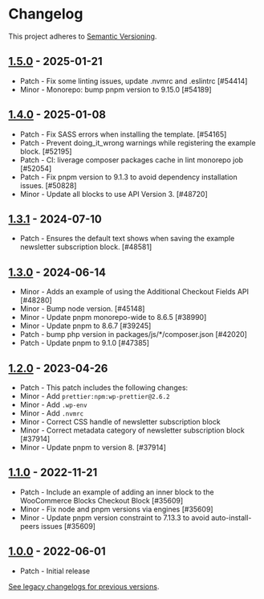 # Changelog 

This project adheres to [Semantic Versioning](https://semver.org/spec/v2.0.0.html).

## [1.5.0](https://www.npmjs.com/package/@woocommerce/extend-cart-checkout-block/v/1.5.0) - 2025-01-21 

-   Patch - Fix some linting issues, update .nvmrc and .eslintrc [#54414]
-   Minor - Monorepo: bump pnpm version to 9.15.0 [#54189]

## [1.4.0](https://www.npmjs.com/package/@woocommerce/extend-cart-checkout-block/v/1.4.0) - 2025-01-08 

-   Patch - Fix SASS errors when installing the template. [#54165]
-   Patch - Prevent doing_it_wrong warnings while registering the example block. [#52195]
-   Patch - CI: liverage composer packages cache in lint monorepo job [#52054]
-   Patch - Fix pnpm version to 9.1.3 to avoid dependency installation issues. [#50828]
-   Minor - Update all blocks to use API Version 3. [#48720]

## [1.3.1](https://www.npmjs.com/package/@woocommerce/extend-cart-checkout-block/v/1.3.1) - 2024-07-10 

-   Patch - Ensures the default text shows when saving the example newsletter subscription block. [#48581]

## [1.3.0](https://www.npmjs.com/package/@woocommerce/extend-cart-checkout-block/v/1.3.0) - 2024-06-14 

-   Minor - Adds an example of using the Additional Checkout Fields API [#48280]
-   Minor - Bump node version. [#45148]
-   Minor - Update pnpm monorepo-wide to 8.6.5 [#38990]
-   Minor - Update pnpm to 8.6.7 [#39245]
-   Patch - bump php version in packages/js/*/composer.json [#42020]
-   Patch - Update pnpm to 9.1.0 [#47385]

## [1.2.0](https://www.npmjs.com/package/@woocommerce/extend-cart-checkout-block/v/1.2.0) - 2023-04-26 

-   Patch - This patch includes the following changes:
-   Minor - Add `prettier:npm:wp-prettier@2.6.2`
-   Minor - Add `.wp-env`
-   Minor - Add `.nvmrc`
-   Minor - Correct CSS handle of newsletter subscription block
-   Minor - Correct metadata category of newsletter subscription block [#37914]
-   Minor - Update pnpm to version 8. [#37914]

## [1.1.0](https://www.npmjs.com/package/@woocommerce/extend-cart-checkout-block/v/1.1.0) - 2022-11-21 

-   Patch - Include an example of adding an inner block to the WooCommerce Blocks Checkout Block [#35609]
-   Minor - Fix node and pnpm versions via engines [#35609]
-   Minor - Update pnpm version constraint to 7.13.3 to avoid auto-install-peers issues [#35609]

## [1.0.0](https://www.npmjs.com/package/@woocommerce/extend-cart-checkout-block/v/1.0.0) - 2022-06-01 

-   Patch - Initial release

[See legacy changelogs for previous versions](https://github.com/woocommerce/woocommerce/blob/68581955106947918d2b17607a01bdfdf22288a9/packages/js/extend-cart-checkout-block/CHANGELOG.md).
